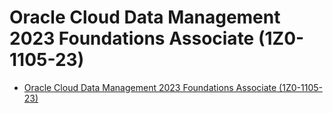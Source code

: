 # Oracle Cloud Data Management 2023 Foundations Associate (1Z0-1105-23)
- [Oracle Cloud Data Management 2023 Foundations Associate (1Z0-1105-23)](https://education.oracle.com/ja/oracle-cloud-data-management-2023-foundations-associate/pexam_1Z0-1105-23)
